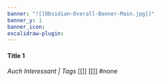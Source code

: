 ```yaml
---
banner: "![[Obsidian-Overall-Banner-Main.jpg]]"
banner_y: 1
banner_icon: 
excalidraw-plugin:
---
```

#### Title 1
*Auch Interessant | Tags*
[[]] [[]]
#none 